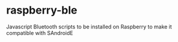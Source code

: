 # raspberry-ble
Javascript Bluetooth scripts to be installed on Raspberry to make it compatible with SAndroidE
